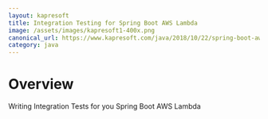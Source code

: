 ```yaml
---
layout: kapresoft
title: Integration Testing for Spring Boot AWS Lambda
image: /assets/images/kapresoft1-400x.png
canonical_url: https://www.kapresoft.com/java/2018/10/22/spring-boot-aws-lambda-integration-testing.md
category: java
---
```



# Overview

Writing Integration Tests for you Spring Boot AWS Lambda

<!--excerpt-->
